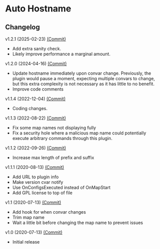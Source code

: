 # Auto Hostname

## Changelog

v1.2.1 (2025-02-23) [(Commit)](https://github.com/llamasking/sourcemod-plugins/commit/e9ced24b200f73e93d222289a1b0a859a9874b1b)

- Add extra sanity check.
- Likely improve performance a marginal amount.

v1.2.0 (2024-04-16) [(Commit)](https://github.com/llamasking/sourcemod-plugins/commit/b09eedef4d3276435b867ab7562b54c50563cdf9)

- Update hostname immediately upon convar change. Previously, the plugin would pause a moment, expecting multiple convars to change, but this extra complexity is not necessary as it has little to no benefit.
- Improve code comments

v1.1.4 (2022-12-04) [(Commit)](https://github.com/llamasking/sourcemod-plugins/commit/47127eee90626d0c0d25b7f9d6d3904b480de0d6)

- Coding changes.

v1.1.3 (2022-08-22) [(Commit)](https://github.com/llamasking/sourcemod-plugins/commit/462be598b77e9e6e5b30dc0285f696c1fd62647b)

- Fix some map names not displaying fully
- Fix a security hole where a malicious map name could potentially execute arbitrary commands through this plugin.

v1.1.2 (2022-09-26) [(Commit)](https://github.com/llamasking/sourcemod-plugins/commit/cb53c73a6fa80259eaf5a69dd9972a075729f819)

- Increase max length of prefix and suffix

v1.1.1 (2020-08-13) [(Commit)](https://github.com/llamasking/sourcemod-plugins/commit/2727e5c5b415805e849269033ce06925e5555326)

- Add URL to plugin info
- Make version cvar notify
- Use OnConfigsExecuted instead of OnMapStart
- Add GPL license to top of file

v1.1 (2020-07-13) [(Commit)](https://github.com/llamasking/sourcemod-plugins/commit/de7fbc031e6968e4ec56fb76d76b74ad4e7a2a24)

- Add hook for when convar changes
- Trim map name
- Wait a little bit before changing the map name to prevent issues

v1.0 (2020-07-13) [(Commit)](https://github.com/llamasking/sourcemod-plugins/commit/c79144495b6d4c5bc0d71ee27a842d8f81346e7c)

- Initial release
